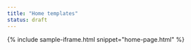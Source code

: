 ```yaml
---
title: "Home templates"
status: draft
---
```


{% include sample-iframe.html snippet="home-page.html" %}
